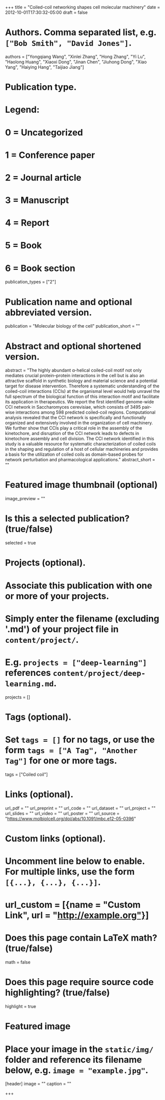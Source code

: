 +++
title = "Coiled-coil networking shapes cell molecular machinery"
date = 2012-10-01T17:30:32-05:00
draft = false

# Authors. Comma separated list, e.g. `["Bob Smith", "David Jones"]`.
authors = ["Yongqiang Wang", "Xinlei Zhang", "Hong Zhang", "Yi Lu", "Haolong Huang", "Xiaoxi Dong", "Jinan Chen", "Jiuhong Dong", "Xiao Yang", "Haiying Hang", "Taijiao Jiang"]

# Publication type.
# Legend:
# 0 = Uncategorized
# 1 = Conference paper
# 2 = Journal article
# 3 = Manuscript
# 4 = Report
# 5 = Book
# 6 = Book section
publication_types = ["2"]

# Publication name and optional abbreviated version.
publication = "Molecular biology of the cell"
publication_short = ""

# Abstract and optional shortened version.
abstract = "The highly abundant α-helical coiled-coil motif not only mediates crucial protein–protein interactions in the cell but is also an attractive scaffold in synthetic biology and material science and a potential target for disease intervention. Therefore a systematic understanding of the coiled-coil interactions (CCIs) at the organismal level would help unravel the full spectrum of the biological function of this interaction motif and facilitate its application in therapeutics. We report the first identified genome-wide CCI network in Saccharomyces cerevisiae, which consists of 3495 pair-wise interactions among 598 predicted coiled-coil regions. Computational analysis revealed that the CCI network is specifically and functionally organized and extensively involved in the organization of cell machinery. We further show that CCIs play a critical role in the assembly of the kinetochore, and disruption of the CCI network leads to defects in kinetochore assembly and cell division. The CCI network identified in this study is a valuable resource for systematic characterization of coiled coils in the shaping and regulation of a host of cellular machineries and provides a basis for the utilization of coiled coils as domain-based probes for network perturbation and pharmacological applications."
abstract_short = ""

# Featured image thumbnail (optional)
image_preview = ""

# Is this a selected publication? (true/false)
selected = true

# Projects (optional).
#   Associate this publication with one or more of your projects.
#   Simply enter the filename (excluding '.md') of your project file in `content/project/`.
#   E.g. `projects = ["deep-learning"]` references `content/project/deep-learning.md`.
projects = []

# Tags (optional).
#   Set `tags = []` for no tags, or use the form `tags = ["A Tag", "Another Tag"]` for one or more tags.
tags = ["Coiled coil"]

# Links (optional).
url_pdf = ""
url_preprint = ""
url_code = ""
url_dataset = ""
url_project = ""
url_slides = ""
url_video = ""
url_poster = ""
url_source = "https://www.molbiolcell.org/doi/abs/10.1091/mbc.e12-05-0396"

# Custom links (optional).
#   Uncomment line below to enable. For multiple links, use the form `[{...}, {...}, {...}]`.
# url_custom = [{name = "Custom Link", url = "http://example.org"}]

# Does this page contain LaTeX math? (true/false)
math = false

# Does this page require source code highlighting? (true/false)
highlight = true

# Featured image
# Place your image in the `static/img/` folder and reference its filename below, e.g. `image = "example.jpg"`.
[header]
image = ""
caption = ""

+++
